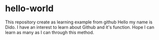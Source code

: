 # hello-world
This repository create as learning example from github
Hello my name is Dido. I have an interest to learn about Github and it's function. Hope I can learn as many as I can through this method. 
